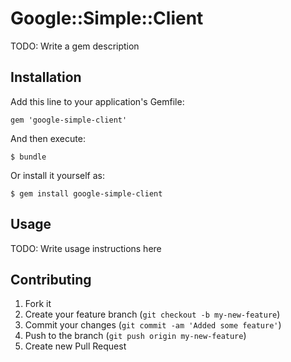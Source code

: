 # Google::Simple::Client

TODO: Write a gem description

## Installation

Add this line to your application's Gemfile:

    gem 'google-simple-client'

And then execute:

    $ bundle

Or install it yourself as:

    $ gem install google-simple-client

## Usage

TODO: Write usage instructions here

## Contributing

1. Fork it
2. Create your feature branch (`git checkout -b my-new-feature`)
3. Commit your changes (`git commit -am 'Added some feature'`)
4. Push to the branch (`git push origin my-new-feature`)
5. Create new Pull Request
